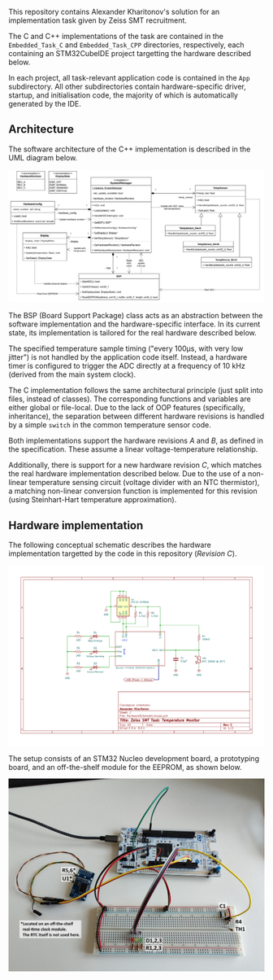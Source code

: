 This repository contains Alexander Kharitonov's solution for an implementation task given by Zeiss SMT recruitment.

The C and C++ implementations of the task are contained in the `Embedded_Task_C` and `Embedded_Task_CPP` directories, respectively, each containing an STM32CubeIDE project targetting the hardware described below.

In each project, all task-relevant application code is contained in the `App` subdirectory. All other subdirectories contain hardware-specific driver, startup, and initialisation code, the majority of which is automatically generated by the IDE.

## Architecture

The software architecture of the C++ implementation is described in the UML diagram below.

![Software architecture UML diagram.](Zeiss&#32;SMT&#32;Task&#32;Architecture.png)

The BSP (Board Support Package) class acts as an abstraction between the software implementation and the hardware-specific interface. In its current state, its implementation is tailored for the real hardware described below.

The specified temperature sample timing ("every 100μs, with very low jitter") is not handled by the application code itself. Instead, a hardware timer is configured to trigger the ADC directly at a frequency of 10 kHz (derived from the main system clock).

The C implementation follows the same architectural principle (just split into files, instead of classes). The corresponding functions and variables are either global or file-local.
Due to the lack of OOP features (specifically, inheritance), the separation between different hardware revisions is handled by a simple `switch` in the common temperature sensor code.

Both implementations support the hardware revisions _A_ and _B_, as defined in the specification. These assume a linear voltage-temperature relationship.

Additionally, there is support for a new hardware revision _C_, which matches the real hardware implementation described below.
Due to the use of a non-linear temperature sensing circuit (voltage divider with an NTC thermistor), a matching non-linear conversion function is implemented for this revision (using Steinhart-Hart temperature approximation).

## Hardware implementation

The following conceptual schematic describes the hardware implementation targetted by the code in this repository (_Revision C_).

![Hardware implementation Rev. C schematic.](HardwareSchematic.png)

The setup consists of an STM32 Nucleo development board, a prototyping board, and an off-the-shelf module for the EEPROM, as shown below.

![Hardware setup photo.](HardwareSetup.jpg)
